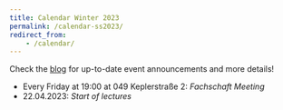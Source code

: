 ```yaml
---
title: Calendar Winter 2023
permalink: /calendar-ss2023/
redirect_from:
    - /calendar/
---
```


Check the [blog](/) for up-to-date event announcements and more details!

- Every Friday at 19:00 at 049 Keplerstraße 2: *Fachschaft Meeting*
- 22.04.2023: *Start of lectures*




